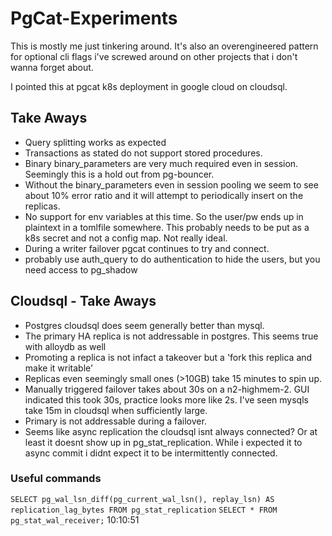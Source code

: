 # PgCat-Experiments

This is mostly me just tinkering around.  It's also an overengineered pattern for optional cli flags i've screwed around on other projects that i don't wanna forget about. 

I pointed this at pgcat k8s deployment in google cloud on cloudsql.

## Take Aways
- Query splitting works as expected
- Transactions as stated do not support stored procedures.
- Binary binary_parameters are very much required even in session.  Seemingly this is a hold out from pg-bouncer.  
- Without the binary_parameters even in session pooling we seem to see about 10% error ratio and it will attempt to periodically insert on the replicas.
- No support for env variables at this time.  So the user/pw ends up in plaintext in a tomlfile somewhere.  This probably needs to be put as a k8s secret and not a config map.  Not really ideal.
- During a writer failover pgcat continues to try and connect.
- probably use auth_query to do authentication to hide the users, but you need access to pg_shadow

## Cloudsql - Take Aways
- Postgres cloudsql does seem generally better than mysql.
- The primary HA replica is not addressable in postgres.  This seems true with alloydb as well
- Promoting a replica is not infact a takeover but a 'fork this replica and make it writable'
- Replicas even seemingly small ones (>10GB) take 15 minutes to spin up.
- Manually triggered failover takes about 30s on a n2-highmem-2.  GUI indicated this took 30s, practice looks more like
2s.  I've seen mysqls take 15m in cloudsql when sufficiently large. 
- Primary is not addressable during a failover.
- Seems like async replication the cloudsql isnt always connected?  Or at least it doesnt show up in pg_stat_replication.  While i expected it to async commit i didnt expect it to be intermittently connected.

### Useful commands
`SELECT pg_wal_lsn_diff(pg_current_wal_lsn(), replay_lsn) AS replication_lag_bytes FROM pg_stat_replication`
`SELECT * FROM pg_stat_wal_receiver;`
10:10:51
